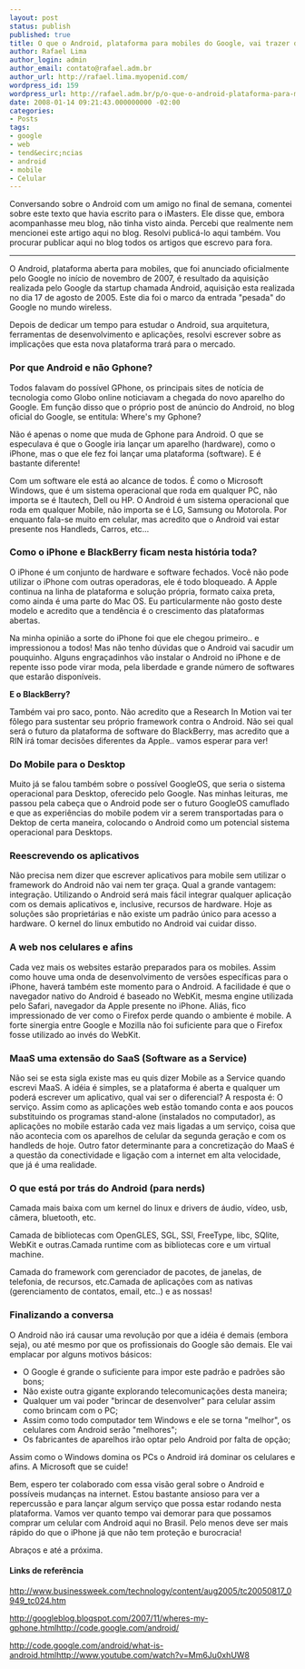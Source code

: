 ```yaml
---
layout: post
status: publish
published: true
title: O que o Android, plataforma para mobiles do Google, vai trazer de mudan&ccedil;a?
author: Rafael Lima
author_login: admin
author_email: contato@rafael.adm.br
author_url: http://rafael.lima.myopenid.com/
wordpress_id: 159
wordpress_url: http://rafael.adm.br/p/o-que-o-android-plataforma-para-mobiles-do-google-vai-trazer-de-mudanca/
date: 2008-01-14 09:21:43.000000000 -02:00
categories:
- Posts
tags:
- google
- web
- tend&ecirc;ncias
- android
- mobile
- Celular
---
```

<div id="strConteudo">Conversando sobre o Android com um amigo no final de semana, comentei sobre este texto que havia escrito para o iMasters. Ele disse que, embora acompanhasse meu blog, n&atilde;o tinha visto ainda. Percebi que realmente nem mencionei este artigo aqui no blog. Resolvi public&aacute;-lo aqui tamb&eacute;m. Vou procurar publicar aqui no blog todos os artigos que escrevo para fora.

<hr />O Android, plataforma aberta para mobiles, que foi anunciado oficialmente pelo Google no in&iacute;cio de novembro de 2007, &eacute; resultado da aquisi&ccedil;&atilde;o realizada pelo Google da startup chamada Android, aquisi&ccedil;&atilde;o esta realizada no dia 17 de agosto de 2005. Este dia foi o marco da entrada "pesada" do Google no mundo wireless.

Depois de dedicar um tempo para estudar o Android, sua arquitetura, ferramentas de desenvolvimento e aplica&ccedil;&otilde;es, resolvi escrever sobre as implica&ccedil;&otilde;es que esta nova plataforma trar&aacute; para o mercado.
<h3>Por que Android e n&atilde;o Gphone?</h3>
Todos falavam do poss&iacute;vel GPhone, os principais sites de not&iacute;cia de tecnologia como Globo online noticiavam a chegada do novo aparelho do Google. Em fun&ccedil;&atilde;o disso que o pr&oacute;prio post de an&uacute;ncio do Android, no blog oficial do Google, se entitula: Where's my Gphone?

N&atilde;o &eacute; apenas o nome que muda de Gphone para Android. O que se especulava &eacute; que o Google iria lan&ccedil;ar um aparelho (hardware), como o iPhone, mas o que ele fez foi lan&ccedil;ar uma plataforma (software). E &eacute; bastante diferente!

Com um software ele est&aacute; ao alcance de todos. &Eacute; como o Microsoft Windows, que &eacute; um sistema operacional que roda em qualquer PC, n&atilde;o importa se &eacute; Itautech, Dell ou HP. O Android &eacute; um sistema operacional que roda em qualquer Mobile, n&atilde;o importa se &eacute; LG, Samsung ou Motorola. Por enquanto fala-se muito em celular, mas acredito que o Android vai estar presente nos Handleds, Carros, etc...
<h3>Como o iPhone e BlackBerry ficam nesta hist&oacute;ria toda?</h3>
O iPhone &eacute; um conjunto de hardware e software fechados. Voc&ecirc; n&atilde;o pode utilizar o iPhone com outras operadoras, ele &eacute; todo bloqueado. A Apple continua na linha de plataforma e solu&ccedil;&atilde;o pr&oacute;pria, formato caixa preta, como ainda &eacute; uma parte do Mac OS. Eu particularmente n&atilde;o gosto deste modelo e acredito que a tend&ecirc;ncia &eacute; o crescimento das plataformas abertas.

Na minha opini&atilde;o a sorte do iPhone foi que ele chegou primeiro.. e impressionou a todos! Mas n&atilde;o tenho d&uacute;vidas que o Android vai sacudir um pouquinho. Alguns engra&ccedil;adinhos v&atilde;o instalar o Android no iPhone e de repente isso pode virar moda, pela liberdade e grande n&uacute;mero de softwares que estar&atilde;o dispon&iacute;veis.

<strong>E o BlackBerry?</strong>

Tamb&eacute;m vai pro saco, ponto. N&atilde;o acredito que a Research In Motion vai ter f&ocirc;lego para sustentar seu pr&oacute;prio framework contra o Android. N&atilde;o sei qual ser&aacute; o futuro da plataforma de software do BlackBerry, mas acredito que a RIN ir&aacute; tomar decis&otilde;es diferentes da Apple.. vamos esperar para ver!
<h3>Do Mobile para o Desktop</h3>
Muito j&aacute; se falou tamb&eacute;m sobre o poss&iacute;vel GoogleOS, que seria o sistema operacional para Desktop, oferecido pelo Google. Nas minhas leituras, me passou pela cabe&ccedil;a que o Android pode ser o futuro GoogleOS camuflado e que as experi&ecirc;ncias do mobile podem vir a serem transportadas para o Dektop de certa maneira, colocando o Android como um potencial sistema operacional para Desktops.
<h3>Reescrevendo os aplicativos</h3>
N&atilde;o precisa nem dizer que escrever aplicativos para mobile sem utilizar o framework do Android n&atilde;o vai nem ter gra&ccedil;a. Qual a grande vantagem: integra&ccedil;&atilde;o. Utilizando o Android ser&aacute; mais f&aacute;cil integrar qualquer aplica&ccedil;&atilde;o com os demais aplicativos e, inclusive, recursos de hardware. Hoje as solu&ccedil;&otilde;es s&atilde;o propriet&aacute;rias e n&atilde;o existe um padr&atilde;o &uacute;nico para acesso a hardware. O kernel do linux embutido no Android vai cuidar disso.
<h3>A web nos celulares e afins</h3>
Cada vez mais os websites estar&atilde;o preparados para os mobiles. Assim como houve uma onda de desenvolvimento de vers&otilde;es espec&iacute;ficas para o iPhone, haver&aacute; tamb&eacute;m este momento para o Android. A facilidade &eacute; que o navegador nativo do Android &eacute; baseado no WebKit, mesma engine utilizada pelo Safari, navegador da Apple presente no iPhone. Ali&aacute;s, fico impressionado de ver como o Firefox perde quando o ambiente &eacute; mobile. A forte sinergia entre Google e Mozilla n&atilde;o foi suficiente para que o Firefox fosse utilizado ao inv&eacute;s do WebKit.
<h3>MaaS uma extens&atilde;o do SaaS (Software as a Service)</h3>
N&atilde;o sei se esta sigla existe mas eu quis dizer Mobile as a Service quando escrevi MaaS. A id&eacute;ia &eacute; simples, se a plataforma &eacute; aberta e qualquer um poder&aacute; escrever um aplicativo, qual vai ser o diferencial? A resposta &eacute;: O servi&ccedil;o. Assim como as aplica&ccedil;&otilde;es web est&atilde;o tomando conta e aos poucos substituindo os programas stand-alone (instalados no computador), as aplica&ccedil;&otilde;es no mobile estar&atilde;o cada vez mais ligadas a um servi&ccedil;o, coisa que n&atilde;o acontecia com os aparelhos de celular da segunda gera&ccedil;&atilde;o e com os handleds de hoje. Outro fator determinante para a concretiza&ccedil;&atilde;o do MaaS &eacute; a quest&atilde;o da conectividade e liga&ccedil;&atilde;o com a internet em alta velocidade, que j&aacute; &eacute; uma realidade.
<h3>O que est&aacute; por tr&aacute;s do Android (para nerds)</h3>
Camada mais baixa com um kernel do linux e drivers de &aacute;udio, v&iacute;deo, usb, c&acirc;mera, bluetooth, etc.

Camada de bibliotecas com OpenGLES, SGL, SSl, FreeType, libc, SQlite, WebKit e outras.Camada runtime com as bibliotecas core e um virtual machine.

Camada do framework com gerenciador de pacotes, de janelas, de telefonia, de recursos, etc.Camada de aplica&ccedil;&otilde;es com as nativas (gerenciamento de contatos, email, etc..) e as nossas!
<h3>Finalizando a conversa</h3>
O Android n&atilde;o ir&aacute; causar uma revolu&ccedil;&atilde;o por que a id&eacute;ia &eacute; demais (embora seja), ou at&eacute; mesmo por que os profissionais do Google s&atilde;o demais. Ele vai emplacar por alguns motivos b&aacute;sicos:
<ul>
	<li>O Google &eacute; grande o suficiente para impor este padr&atilde;o e padr&otilde;es s&atilde;o bons;</li>
	<li>N&atilde;o existe outra gigante explorando telecomunica&ccedil;&otilde;es desta maneira;</li>
	<li>Qualquer um vai poder "brincar de desenvolver" para celular assim como brincam com o PC;</li>
	<li>Assim como todo computador tem Windows e ele se torna "melhor", os celulares com Android ser&atilde;o "melhores";</li>
	<li>Os fabricantes de aparelhos ir&atilde;o optar pelo Android por falta de op&ccedil;&atilde;o;</li>
</ul>
Assim como o Windows domina os PCs o Android ir&aacute; dominar os celulares e afins. A Microsoft que se cuide!

Bem, espero ter colaborado com essa vis&atilde;o geral sobre o Android e poss&iacute;veis mudan&ccedil;as na internet. Estou bastante ansioso para ver a repercuss&atilde;o e para lan&ccedil;ar algum servi&ccedil;o que possa estar rodando nesta plataforma. Vamos ver quanto tempo vai demorar para que possamos comprar um celular com Android aqui no Brasil. Pelo menos deve ser mais r&aacute;pido do que o iPhone j&aacute; que n&atilde;o tem prote&ccedil;&atilde;o e burocracia!

Abra&ccedil;os e at&eacute; a pr&oacute;xima.
<h4>Links de refer&ecirc;ncia</h4>
<a class="ext" href="http://www.businessweek.com/technology/content/aug2005/tc20050817_0949_tc024.htm">http://www.businessweek.com/technology/content/aug2005/tc20050817_0949_tc024.htm</a>

<a class="ext" href="http://googleblog.blogspot.com/2007/11/wheres-my-gphone.html">http://googleblog.blogspot.com/2007/11/wheres-my-gphone.html</a><a class="ext" href="http://code.google.com/android/">http://code.google.com/android/</a>

<a class="ext" href="http://code.google.com/android/what-is-android.html">http://code.google.com/android/what-is-android.html</a><a class="ext" href="http://www.youtube.com/watch?v=Mm6Ju0xhUW8">http://www.youtube.com/watch?v=Mm6Ju0xhUW8</a></div>
